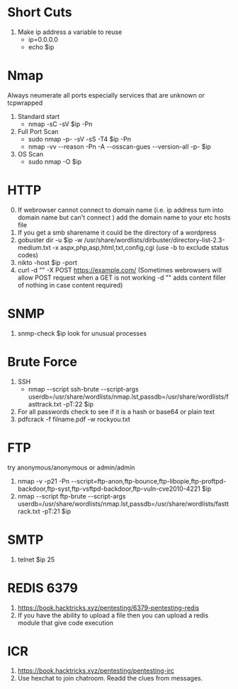 # Short Cuts #
1. Make ip address a variable to reuse
    * ip=0.0.0.0
    * echo $ip
# Nmap #
Always neumerate all ports especially services that are unknown or tcpwrapped
1. Standard start
    * nmap -sC -sV $ip -Pn
2. Full Port Scan
    * sudo nmap -p- -sV -sS -T4 $ip -Pn
    * nmap -vv --reason -Pn -A --osscan-gues --version-all -p- $ip 
3. OS Scan
    * sudo nmap -O $ip

# HTTP #
0. If webrowser cannot connect to domain name (i.e. ip address turn into domain name but can't connect ) add the domain name to your etc hosts file
1. If you get a smb sharename it could be the directory of a wordpress
2. gobuster dir -u $ip -w /usr/share/wordlists/dirbuster/directory-list-2.3-medium.txt -x aspx,php,asp,html,txt,config,cgi      (use -b to exclude status codes)
3. nikto -host $ip -port <port>
4. curl -d "" -X POST https://example.com/ (Sometimes webrowsers will allow POST request when a GET is not working -d "" adds content filler of nothing in case content required)

# SNMP #
1. snmp-check $ip
   look for unusual processes


# Brute Force #
1. SSH
   * nmap --script ssh-brute --script-args userdb=/usr/share/wordlists/nmap.lst,passdb=/usr/share/wordlists/fasttrack.txt -pT:22 $ip
2. For all passwords check to see if it is a hash or base64 or plain text
3. pdfcrack -f filname.pdf -w rockyou.txt


# FTP #
   try anonymous/anonymous or admin/admin
1. nmap -v -p21 -Pn --script=ftp-anon,ftp-bounce,ftp-libopie,ftp-proftpd-backdoor,ftp-syst,ftp-vsftpd-backdoor,ftp-vuln-cve2010-4221 $ip
2. nmap --script ftp-brute --script-args userdb=/usr/share/wordlists/nmap.lst,passdb=/usr/share/wordlists/fasttrack.txt -pT:21 $ip

 # SMTP #
  1. telnet $ip 25
   
 # REDIS 6379 #
1. https://book.hacktricks.xyz/pentesting/6379-pentesting-redis
2. If you have the ability to upload a file then you can upload a redis module that give code execution
   
  # ICR #
   1. https://book.hacktricks.xyz/pentesting/pentesting-irc
   2. Use hexchat to join chatroom. Readd the clues from messages.
 
